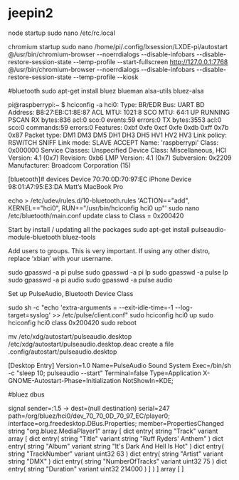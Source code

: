 # jeepin2

node startup
sudo nano /etc/rc.local

chromium startup
sudo nano /home/pi/.config/lxsession/LXDE-pi/autostart
@/usr/bin/chromium-browser --noerrdialogs --disable-infobars --disable-restore-session-state --temp-profile --start-fullscreen http://127.0.0.1:7768
@/usr/bin/chromium-browser --noerrdialogs --disable-infobars --disable-restore-session-state --temp-profile --kiosk


#bluetooth
sudo apt-get install bluez blueman alsa-utils bluez-alsa


pi@raspberrypi:~ $ hciconfig -a
hci0:	Type: BR/EDR  Bus: UART
	BD Address: B8:27:EB:C1:8E:87  ACL MTU: 1021:8  SCO MTU: 64:1
	UP RUNNING PSCAN 
	RX bytes:836 acl:0 sco:0 events:59 errors:0
	TX bytes:3553 acl:0 sco:0 commands:59 errors:0
	Features: 0xbf 0xfe 0xcf 0xfe 0xdb 0xff 0x7b 0x87
	Packet type: DM1 DM3 DM5 DH1 DH3 DH5 HV1 HV2 HV3 
	Link policy: RSWITCH SNIFF 
	Link mode: SLAVE ACCEPT 
	Name: 'raspberrypi'
	Class: 0x000000
	Service Classes: Unspecified
	Device Class: Miscellaneous, 
	HCI Version: 4.1 (0x7)  Revision: 0xb6
	LMP Version: 4.1 (0x7)  Subversion: 0x2209
	Manufacturer: Broadcom Corporation (15)

[bluetooth]# devices
Device 70:70:0D:70:97:EC iPhone
Device 98:01:A7:95:E3:DA Matt’s MacBook Pro


echo > /etc/udev/rules.d/10-bluetooth.rules 'ACTION=="add", KERNEL=="hci0", RUN+="/usr/bin/hciconfig hci0 up"'
sudo nano /etc/bluetooth/main.conf
  update class to Class = 0x200420


Start by install / updating all the packages
sudo apt-get install pulseaudio-module-bluetooth bluez-tools


Add users to groups. This is very important. If using any other distro, replace ‘xbian’ with your username.

sudo gpasswd -a pi pulse
sudo gpasswd -a pi lp
sudo gpasswd -a pulse lp
sudo gpasswd -a pi audio
sudo gpasswd -a pulse audio


Set up PulseAudio, Bluetooth Device Class

sudo sh -c "echo 'extra-arguments = --exit-idle-time=-1 --log-target=syslog' >> /etc/pulse/client.conf"
sudo hciconfig hci0 up
sudo hciconfig hci0 class 0x200420
sudo reboot


mv /etc/xdg/autostart/pulseaudio.desktop /etc/xdg/autostart/pulseaudio.desktop.deac
create a file .config/autostart/pulseaudio.desktop

[Desktop Entry]
Version=1.0
Name=PulseAudio Sound System
Exec=/bin/sh -c "sleep 10; pulseaudio --start"
Terminal=false
Type=Application
X-GNOME-Autostart-Phase=Initialization
NotShowIn=KDE;


#bluez dbus

signal sender=:1.5 -> dest=(null destination) serial=247 path=/org/bluez/hci0/dev_70_70_0D_70_97_EC/player0; interface=org.freedesktop.DBus.Properties; member=PropertiesChanged
   string "org.bluez.MediaPlayer1"
   array [
      dict entry(
         string "Track"
         variant             array [
               dict entry(
                  string "Title"
                  variant                      string "Ruff Ryders' Anthem"
               )
               dict entry(
                  string "Album"
                  variant                      string "It's Dark And Hell Is Hot"
               )
               dict entry(
                  string "TrackNumber"
                  variant                      uint32 63
               )
               dict entry(
                  string "Artist"
                  variant                      string "DMX"
               )
               dict entry(
                  string "NumberOfTracks"
                  variant                      uint32 75
               )
               dict entry(
                  string "Duration"
                  variant                      uint32 214000
               )
            ]
      )
   ]
   array [
   ]